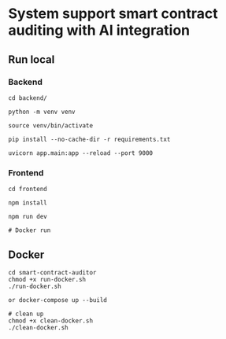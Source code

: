 # System support smart contract auditing with AI integration
## Run local

### Backend

```
cd backend/

python -m venv venv 

source venv/bin/activate

pip install --no-cache-dir -r requirements.txt

uvicorn app.main:app --reload --port 9000
```

### Frontend

```
cd frontend

npm install

npm run dev

# Docker run
```

## Docker

```
cd smart-contract-auditor
chmod +x run-docker.sh
./run-docker.sh

or docker-compose up --build

# clean up
chmod +x clean-docker.sh
./clean-docker.sh
```